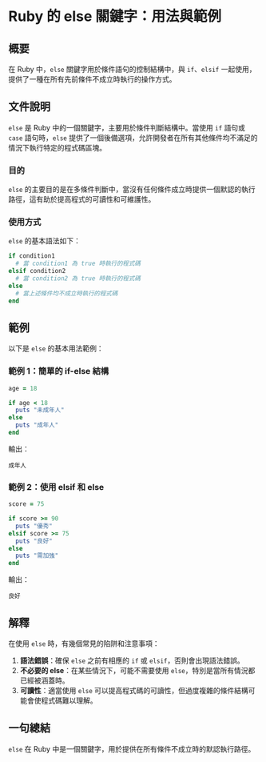 <!--
Meta Description: # Ruby 的 else 關鍵字：用法與範例 ## 概要 在 Ruby 中，`else` 關鍵字用於條件語句的控制結構中，與 `if`、`elsif` 一起使用，提供了一種在所有先前條件不成立時執行的操作方式。 ## 文件說明 `else` 是 Ruby 中的一個關鍵字，主要用於條件判斷結構中。當...
Meta Keywords: else, ruby, elsif, puts, end
-->

# Ruby 的 else 關鍵字：用法與範例

## 概要
在 Ruby 中，`else` 關鍵字用於條件語句的控制結構中，與 `if`、`elsif` 一起使用，提供了一種在所有先前條件不成立時執行的操作方式。

## 文件說明
`else` 是 Ruby 中的一個關鍵字，主要用於條件判斷結構中。當使用 `if` 語句或 `case` 語句時，`else` 提供了一個後備選項，允許開發者在所有其他條件均不滿足的情況下執行特定的程式碼區塊。

### 目的
`else` 的主要目的是在多條件判斷中，當沒有任何條件成立時提供一個默認的執行路徑，這有助於提高程式的可讀性和可維護性。

### 使用方式
`else` 的基本語法如下：
```ruby
if condition1
  # 當 condition1 為 true 時執行的程式碼
elsif condition2
  # 當 condition2 為 true 時執行的程式碼
else
  # 當上述條件均不成立時執行的程式碼
end
```

## 範例
以下是 `else` 的基本用法範例：

### 範例 1：簡單的 if-else 結構
```ruby
age = 18

if age < 18
  puts "未成年人"
else
  puts "成年人"
end
```
輸出：
```
成年人
```

### 範例 2：使用 elsif 和 else
```ruby
score = 75

if score >= 90
  puts "優秀"
elsif score >= 75
  puts "良好"
else
  puts "需加強"
end
```
輸出：
```
良好
```

## 解釋
在使用 `else` 時，有幾個常見的陷阱和注意事項：

1. **語法錯誤**：確保 `else` 之前有相應的 `if` 或 `elsif`，否則會出現語法錯誤。
2. **不必要的 else**：在某些情況下，可能不需要使用 `else`，特別是當所有情況都已經被涵蓋時。
3. **可讀性**：適當使用 `else` 可以提高程式碼的可讀性，但過度複雜的條件結構可能會使程式碼難以理解。

## 一句總結
`else` 在 Ruby 中是一個關鍵字，用於提供在所有條件不成立時的默認執行路徑。